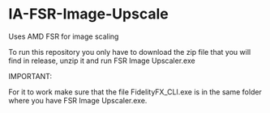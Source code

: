 # IA-FSR-Image-Upscale
Uses AMD FSR for image scaling

To run this repository you only have to download the zip file that you will find in release, unzip it and run FSR Image Upscaler.exe

IMPORTANT:

For it to work make sure that the file FidelityFX_CLI.exe is in the same folder where you have FSR Image Upscaler.exe.
